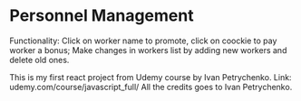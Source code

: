 # Personnel Management


Functionality:
Click on worker name to promote, click on coockie to pay worker a bonus;
Make changes in workers list by adding new workers and delete old ones.





This is my first react project from Udemy course by Ivan Petrychenko. Link: udemy.com/course/javascript_full/
All the credits goes to Ivan Petrychenko.
